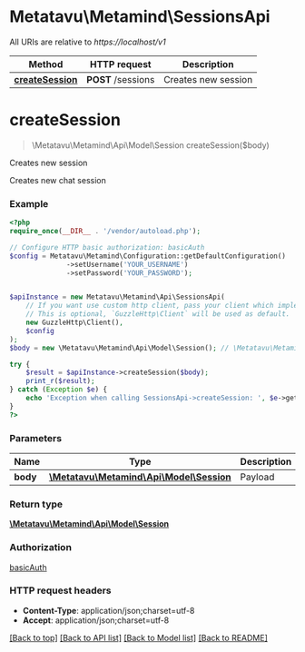 # Metatavu\Metamind\SessionsApi

All URIs are relative to *https://localhost/v1*

Method | HTTP request | Description
------------- | ------------- | -------------
[**createSession**](SessionsApi.md#createSession) | **POST** /sessions | Creates new session


# **createSession**
> \Metatavu\Metamind\Api\Model\Session createSession($body)

Creates new session

Creates new chat session

### Example
```php
<?php
require_once(__DIR__ . '/vendor/autoload.php');

// Configure HTTP basic authorization: basicAuth
$config = Metatavu\Metamind\Configuration::getDefaultConfiguration()
              ->setUsername('YOUR_USERNAME')
              ->setPassword('YOUR_PASSWORD');


$apiInstance = new Metatavu\Metamind\Api\SessionsApi(
    // If you want use custom http client, pass your client which implements `GuzzleHttp\ClientInterface`.
    // This is optional, `GuzzleHttp\Client` will be used as default.
    new GuzzleHttp\Client(),
    $config
);
$body = new \Metatavu\Metamind\Api\Model\Session(); // \Metatavu\Metamind\Api\Model\Session | Payload

try {
    $result = $apiInstance->createSession($body);
    print_r($result);
} catch (Exception $e) {
    echo 'Exception when calling SessionsApi->createSession: ', $e->getMessage(), PHP_EOL;
}
?>
```

### Parameters

Name | Type | Description  | Notes
------------- | ------------- | ------------- | -------------
 **body** | [**\Metatavu\Metamind\Api\Model\Session**](../Model/Session.md)| Payload |

### Return type

[**\Metatavu\Metamind\Api\Model\Session**](../Model/Session.md)

### Authorization

[basicAuth](../../README.md#basicAuth)

### HTTP request headers

 - **Content-Type**: application/json;charset=utf-8
 - **Accept**: application/json;charset=utf-8

[[Back to top]](#) [[Back to API list]](../../README.md#documentation-for-api-endpoints) [[Back to Model list]](../../README.md#documentation-for-models) [[Back to README]](../../README.md)

